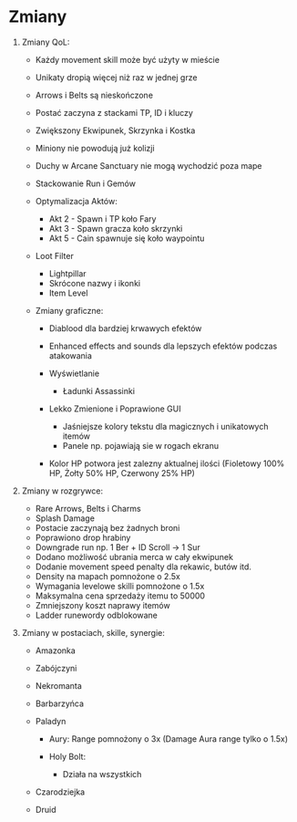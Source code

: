 # Zmiany

1. Zmiany QoL:
    - Każdy movement skill może być użyty w mieście
    - Unikaty dropią więcej niż raz w jednej grze

    - Arrows i Belts są nieskończone
    - Postać zaczyna z stackami TP, ID i kluczy
    - Zwiększony Ekwipunek, Skrzynka i Kostka
    - Miniony nie powodują już kolizji
    - Duchy w Arcane Sanctuary nie mogą wychodzić poza mape
    - Stackowanie Run i Gemów
    - Optymalizacja Aktów:
        + Akt 2 - Spawn i TP koło Fary
        + Akt 3 - Spawn gracza koło skrzynki
        + Akt 5 - Cain spawnuje się koło waypointu

    - Loot Filter
        + Lightpillar
        + Skrócone nazwy i ikonki
        + Item Level

    - Zmiany graficzne:
        + Diablood dla bardziej krwawych efektów
        + Enhanced effects and sounds dla lepszych efektów podczas atakowania
        + Wyświetlanie
            - Ładunki Assassinki
        + Lekko Zmienione i Poprawione GUI
            - Jaśniejsze kolory tekstu dla magicznych i unikatowych itemów
            - Panele np. pojawiają sie w rogach ekranu
        
        + Kolor HP potwora jest zalezny aktualnej ilości (Fioletowy 100% HP, Żołty 50% HP, Czerwony 25% HP)    

2. Zmiany w rozgrywce:
    - Rare Arrows, Belts i Charms
    - Splash Damage
    - Postacie zaczynają bez żadnych broni
    - Poprawiono drop hrabiny
    - Downgrade run np. 1 Ber + ID Scroll -> 1 Sur
    - Dodano możliwość ubrania merca w cały ekwipunek
    - Dodanie movement speed penalty dla rekawic, butów itd.
    - Density na mapach pomnożone o 2.5x   
    - Wymagania levelowe skilli pomnożone o 1.5x
    - Maksymalna cena sprzedaży itemu to 50000
    - Zmniejszony koszt naprawy itemów
    - Ladder runewordy odblokowane


3. Zmiany w postaciach, skille, synergie:

    - Amazonka

    - Zabójczyni

    - Nekromanta

    - Barbarzyńca

    - Paladyn
        + Aury:
            Range pomnożony o 3x (Damage Aura range tylko o 1.5x)

        + Holy Bolt:
            - Działa na wszystkich

    - Czarodziejka

    - Druid
